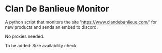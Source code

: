 # Clan De Banlieue Monitor
A python script that monitors the site 'https://www.clandebanlieue.com/' for new products and sends an embed to discord.

No proxies needed.

To be added:
Size availability check. 
